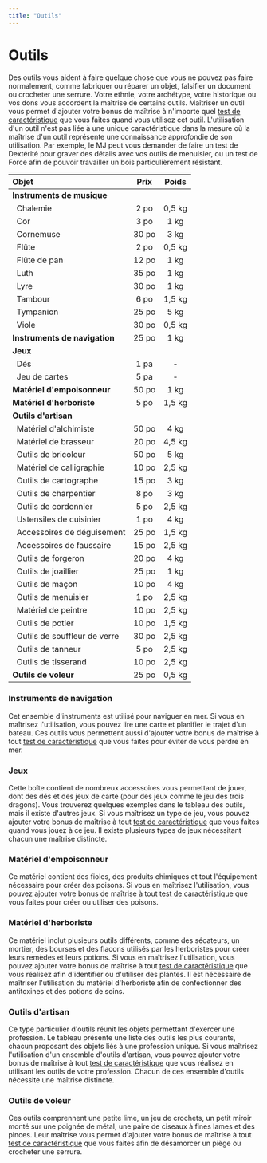 ```yaml
---
title: "Outils"
---
```

# Outils
Des outils vous aident à faire quelque chose que vous ne pouvez pas faire normalement, comme fabriquer ou réparer un objet, falsifier un document ou crocheter une serrure. Votre ethnie, votre archétype, votre historique ou vos dons vous accordent la maîtrise de certains outils. Maîtriser un outil vous permet d'ajouter votre bonus de maîtrise à n'importe quel [test de caractéristique](/utiliser-les-caracteristiques/#tests-de-caracteristique) que vous faites quand vous utilisez cet outil. L'utilisation d'un outil n'est pas liée à une unique caractéristique dans la mesure où la maîtrise d'un outil représente une connaissance approfondie de son utilisation. Par exemple, le MJ peut vous demander de faire un test de Dextérité pour graver des détails avec vos outils de menuisier, ou un test de Force afin de pouvoir travailler un bois particulièrement résistant.


|Objet|Prix|Poids|
|:-|:-:|:-:|
|**Instruments de musique**|||
|&nbsp;&nbsp;Chalemie|2 po|0,5 kg|
|&nbsp;&nbsp;Cor|3 po|1 kg|
|&nbsp;&nbsp;Cornemuse|30 po|3 kg|
|&nbsp;&nbsp;Flûte|2 po|0,5 kg|
|&nbsp;&nbsp;Flûte de pan|12 po|1 kg|
|&nbsp;&nbsp;Luth|35 po|1 kg|
|&nbsp;&nbsp;Lyre|30 po|1 kg|
|&nbsp;&nbsp;Tambour|6 po|1,5 kg|
|&nbsp;&nbsp;Tympanion|25 po|5 kg|
|&nbsp;&nbsp;Viole|30 po|0,5 kg|
|**Instruments de navigation**|25 po|1 kg|
|**Jeux**|||
|&nbsp;&nbsp;Dés|1 pa|-|
|&nbsp;&nbsp;Jeu de cartes|5 pa|-|
|**Matériel d'empoisonneur**|50 po|1 kg|
|**Matériel d'herboriste**|5 po|1,5 kg|
|**Outils d'artisan**|||
|&nbsp;&nbsp;Matériel d'alchimiste|50 po|4 kg|
|&nbsp;&nbsp;Matériel de brasseur|20 po|4,5 kg|
|&nbsp;&nbsp;Outils de bricoleur|50 po|5 kg|
|&nbsp;&nbsp;Matériel de calligraphie|10 po|2,5 kg|
|&nbsp;&nbsp;Outils de cartographe|15 po|3 kg|
|&nbsp;&nbsp;Outils de charpentier|8 po|3 kg|
|&nbsp;&nbsp;Outils de cordonnier|5 po|2,5 kg|
|&nbsp;&nbsp;Ustensiles de cuisinier|1 po|4 kg|
|&nbsp;&nbsp;Accessoires de déguisement|25 po|1,5 kg|
|&nbsp;&nbsp;Accessoires de faussaire|15 po|2,5 kg|
|&nbsp;&nbsp;Outils de forgeron|20 po|4 kg|
|&nbsp;&nbsp;Outils de joaillier|25 po|1 kg|
|&nbsp;&nbsp;Outils de maçon|10 po|4 kg|
|&nbsp;&nbsp;Outils de menuisier|1 po|2,5 kg|
|&nbsp;&nbsp;Matériel de peintre|10 po|2,5 kg|
|&nbsp;&nbsp;Outils de potier|10 po|1,5 kg|
|&nbsp;&nbsp;Outils de souffleur de verre|30 po|2,5 kg|
|&nbsp;&nbsp;Outils de tanneur|5 po|2,5 kg|
|&nbsp;&nbsp;Outils de tisserand|10 po|2,5 kg|
|**Outils de voleur**|25 po|0,5 kg|

### Instruments de navigation
Cet ensemble d'instruments est utilisé pour naviguer en mer. Si vous en maîtrisez l'utilisation, vous pouvez lire une carte et planifier le trajet d'un bateau. Ces outils vous permettent aussi d'ajouter votre bonus de maîtrise à tout [test de caractéristique](/utiliser-les-caracteristiques/#tests-de-caracteristique) que vous faites pour éviter de vous perdre en mer.

### Jeux
Cette boîte contient de nombreux accessoires vous permettant de jouer, dont des dés et des jeux de carte (pour des jeux comme le jeu des trois dragons). Vous trouverez quelques exemples dans le tableau des outils, mais il existe d'autres jeux. Si vous maîtrisez un type de jeu, vous pouvez ajouter votre bonus de maîtrise à tout [test de caractéristique](/utiliser-les-caracteristiques/#tests-de-caracteristique) que vous faites quand vous jouez à ce jeu. Il existe plusieurs types de jeux nécessitant chacun une maîtrise distincte.

### Matériel d'empoisonneur
Ce matériel contient des fioles, des produits chimiques et tout l'équipement nécessaire pour créer des poisons. Si vous en maîtrisez l'utilisation, vous pouvez ajouter votre bonus de maîtrise à tout [test de caractéristique](/utiliser-les-caracteristiques/#tests-de-caracteristique) que vous faites pour créer ou utiliser des poisons.

### Matériel d'herboriste
Ce matériel inclut plusieurs outils différents, comme des sécateurs, un mortier, des bourses et des flacons utilisés par les herboristes pour créer leurs remèdes et leurs potions. Si vous en maîtrisez l'utilisation, vous pouvez ajouter votre bonus de maîtrise à tout [test de caractéristique](/utiliser-les-caracteristiques/#tests-de-caracteristique) que vous réalisez afin d'identifier ou d'utiliser des plantes. Il est nécessaire de maîtriser l'utilisation du matériel d'herboriste afin de confectionner des antitoxines et des potions de soins.

### Outils d'artisan
Ce type particulier d'outils réunit les objets permettant d'exercer une profession. Le tableau présente une liste des outils les plus courants, chacun proposant des objets liés à une profession unique. Si vous maîtrisez l'utilisation d'un ensemble d'outils d'artisan, vous pouvez ajouter votre bonus de maîtrise à tout [test de caractéristique](/utiliser-les-caracteristiques/#tests-de-caracteristique) que vous réalisez en utilisant les outils de votre profession. Chacun de ces ensemble d'outils nécessite une maîtrise distincte.

### Outils de voleur
Ces outils comprennent une petite lime, un jeu de crochets, un petit miroir monté sur une poignée de métal, une paire de ciseaux à fines lames et des pinces. Leur maîtrise vous permet d'ajouter votre bonus de maîtrise à tout [test de caractéristique](/utiliser-les-caracteristiques/#tests-de-caracteristique) que vous faites afin de désamorcer un piège ou crocheter une serrure.

